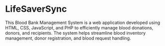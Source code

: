 # LifeSaverSync
This Blood Bank Management System is a web application developed using HTML, CSS, JavaScript, and PHP to efficiently manage blood donations, donors, and recipients. The system helps streamline blood inventory management, donor registration, and blood request handling.
